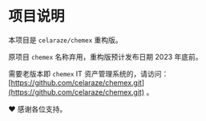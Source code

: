 # 项目说明

本项目是 `celaraze/chemex` 重构版。

原项目 `chemex` 名称弃用，重构版预计发布日期 2023 年底前。

需要老版本即 `chemex` IT 资产管理系统的，请访问：[https://github.com/celaraze/chemex.git](https://github.com/celaraze/chemex.git) 。

❤ 感谢各位支持。
